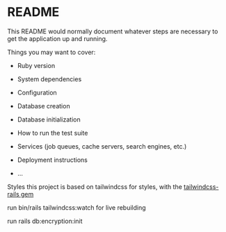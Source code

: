 # README

This README would normally document whatever steps are necessary to get the
application up and running.

Things you may want to cover:

* Ruby version

* System dependencies

* Configuration

* Database creation

* Database initialization

* How to run the test suite

* Services (job queues, cache servers, search engines, etc.)

* Deployment instructions

* ...


Styles
this project is based on tailwindcss for styles, with the [tailwindcss-rails gem](https://github.com/rails/tailwindcss-rails)

run bin/rails tailwindcss:watch for live rebuilding

run rails db:encryption:init